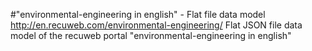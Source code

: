 #"environmental-engineering in english" - Flat file data model
http://en.recuweb.com/environmental-engineering/
Flat JSON file data model of the recuweb portal "environmental-engineering in english"
